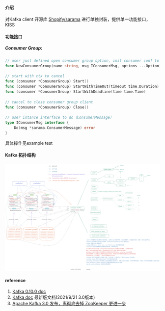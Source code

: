 #### 介绍

对Kafka client 开源库 [Shopify/sarama](https://github.com/Shopify/sarama) 进行单独封装，提供单一功能接口，KISS

#### 功能接口

##### Consumer Group:

```go
// user just defined open consumer group option, init consumer conf to new ConsumerGroup
func NewConsumerGroup(name string, msg IConsumerMsg, options ...Option) (consumer *ConsumerGroup, err error) {

// start with ctx to cancel
func (consumer *ConsumerGroup) Start() 
func (consumer *ConsumerGroup) StartWithTimeOut(timeout time.Duration) 
func (consumer *ConsumerGroup) StartWithDeadline(time time.Time)

// cancel to close consumer group client 
func (consumer *ConsumerGroup) Close()

// user intance interface to do（ConsumerMessage）  
type IConsumerMsg interface {
	Do(msg *sarama.ConsumerMessage) error
}
```



具体操作见example test

#### Kafka 拓扑结构

![kafka-zk](https://raw.githubusercontent.com/weedge/lib/main/client/mq/kafka/kafka-zk.png)



#### reference

1. [Kafka 0.10.0 doc](https://kafka.apache.org/0100/documentation.html)
2. [Kafka doc](https://kafka.apache.org/documentation.html) 最新版文档(2021/9/21 3.0版本)
3. [Apache Kafka 3.0 发布，离彻底去掉 ZooKeeper 更进一步](https://www.infoq.cn/article/RTTzLOMBPOx2TsL7dM9T)



